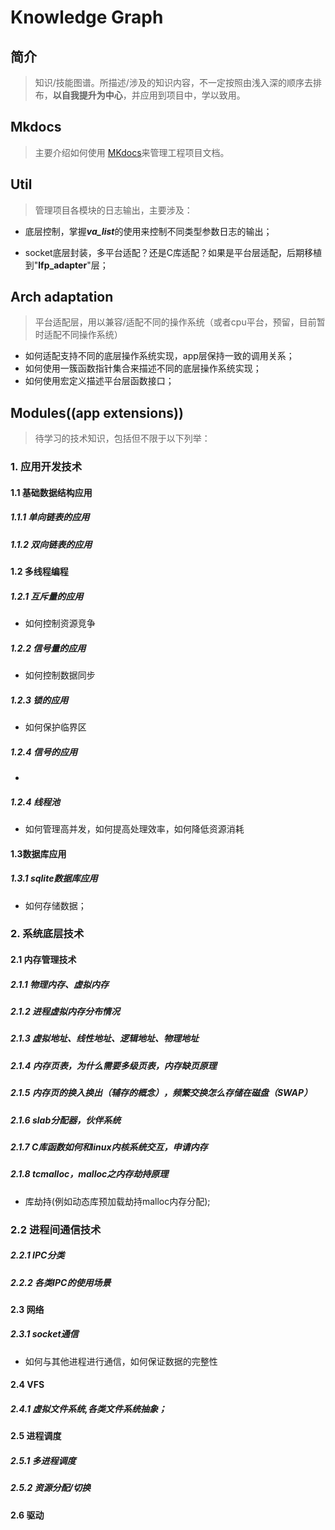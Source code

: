 # Knowledge Graph

## 简介
> 知识/技能图谱。所描述/涉及的知识内容，不一定按照由浅入深的顺序去排布，**以自我提升为中心**，并应用到项目中，学以致用。

## Mkdocs

> 主要介绍如何使用 [MKdocs](https://mkdocs.org/)来管理工程项目文档。

## Util

>  管理项目各模块的日志输出，主要涉及：

- 底层控制，掌握***va_list***的使用来控制不同类型参数日志的输出；

- socket底层封装，多平台适配？还是C库适配？如果是平台层适配，后期移植到"**lfp_adapter**"层；

## Arch adaptation

> 平台适配层，用以兼容/适配不同的操作系统（或者cpu平台，预留，目前暂时适配不同操作系统）

- 如何适配支持不同的底层操作系统实现，app层保持一致的调用关系；
- 如何使用一簇函数指针集合来描述不同的底层操作系统实现；
- 如何使用宏定义描述平台层函数接口；

## Modules((app extensions))

> 待学习的技术知识，包括但不限于以下列举：

### 1. 应用开发技术

#### 1.1 基础数据结构应用

##### 1.1.1 单向链表的应用

##### 1.1.2 双向链表的应用

#### 1.2 多线程编程

##### 1.2.1 互斥量的应用
- 如何控制资源竞争

##### 1.2.2 信号量的应用
- 如何控制数据同步

##### 1.2.3 锁的应用
- 如何保护临界区
##### 1.2.4 信号的应用
- 
##### 1.2.4 线程池
- 如何管理高并发，如何提高处理效率，如何降低资源消耗

#### 1.3数据库应用

##### 1.3.1 sqlite数据库应用 
- 如何存储数据；

### 2. 系统底层技术

#### 2.1 内存管理技术

##### 2.1.1 物理内存、虚拟内存

##### 2.1.2 进程虚拟内存分布情况

##### 2.1.3 虚拟地址、线性地址、逻辑地址、物理地址

##### 2.1.4 内存页表，为什么需要多级页表，内存缺页原理

##### 2.1.5 内存页的换入换出（辅存的概念），频繁交换怎么存储在磁盘（SWAP）

##### 2.1.6 slab分配器，伙伴系统

##### 2.1.7 C库函数如何和linux内核系统交互，申请内存

##### 2.1.8 tcmalloc，malloc之内存劫持原理

- 库劫持(例如动态库预加载劫持malloc内存分配);

### 2.2 进程间通信技术

##### 2.2.1 IPC分类

##### 2.2.2 各类IPC的使用场景

#### 2.3 网络

##### 2.3.1 socket通信
- 如何与其他进程进行通信，如何保证数据的完整性

#### 2.4 VFS

##### 2.4.1 虚拟文件系统,各类文件系统抽象；

#### 2.5 进程调度

##### 2.5.1 多进程调度

##### 2.5.2 资源分配/切换

#### 2.6 驱动
